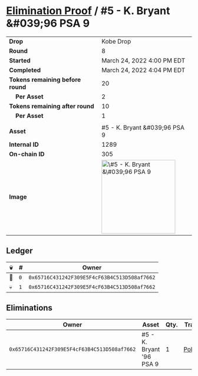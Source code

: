 # [Elimination Proof](./readme.md) / \#5 - K. Bryant &\#039;96 PSA 9

|                                       |                                                                                                                                                                                                     |
| ------------------------------------- | --------------------------------------------------------------------------------------------------------------------------------------------------------------------------------------------------- |
| **Drop**                              | Kobe Drop                                                                                                                                                                                           |
| **Round**                             | 8                                                                                                                                                                                                   |
| **Started**                           | March 24, 2022 4:00 PM EDT                                                                                                                                                                          |
| **Completed**                         | March 24, 2022 4:04 PM EDT                                                                                                                                                                          |
| **Tokens remaining before round**     | 20                                                                                                                                                                                                  |
| **&nbsp;&nbsp;&nbsp;&nbsp;Per Asset** | 2                                                                                                                                                                                                   |
| **Tokens remaining after round**      | 10                                                                                                                                                                                                  |
| **&nbsp;&nbsp;&nbsp;&nbsp;Per Asset** | 1                                                                                                                                                                                                   |
|                                       |                                                                                                                                                                                                     |
| **Asset**                             | \#5 - K. Bryant &\#039;96 PSA 9                                                                                                                                                                     |
| **Internal ID**                       | 1289                                                                                                                                                                                                |
| **On-chain ID**                       | 305                                                                                                                                                                                                 |
| **Image**                             | <img src="https://tcdn.blokpax.com/95d5aeda-852b-4482-90f1-ce44ddef8fdb/a5dbeb76451f83ca4e32d661f9bf4fbb60c0c4838f72e2e1ca3caa2c24571cdb.jpg" height="200" alt="\#5 - K. Bryant &\#039;96 PSA 9" /> |

## Ledger

| 💀  | #   | Owner                                        |
| --- | --- | -------------------------------------------- |
| 👑  | `0` | `0x65716C431242F309E5F4cF63B4C513D508af7662` |
| 💀  | `1` | `0x65716C431242F309E5F4cF63B4C513D508af7662` |

## Eliminations

| Owner                                        | Asset                     | Qty. | Transaction                                                                                                  |
| -------------------------------------------- | ------------------------- | ---- | ------------------------------------------------------------------------------------------------------------ |
| `0x65716C431242F309E5F4cF63B4C513D508af7662` | \#5 - K. Bryant '96 PSA 9 | 1    | [Polygonscan](https://polygonscan.com/tx/0xd88da2c89dfc081f69d6a283946780dbb2a4b96e316daadff1dc2c1ca1bee244) |
